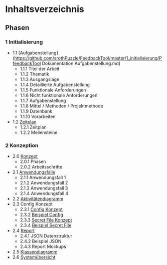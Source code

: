 # Inhaltsverzeichnis

## Phasen

### 1 Initialisierung

* 1.1 [Aufgabenstellung](https://github.com/srothPuzzle/FeedbackTool/master/1_initialisierung/PfeedbackTool Dokumentation Aufgabenstellung.md)
    * 1.1.1 Titel der Arbeit
    * 1.1.2 Thematik
    * 1.1.3 Ausgangslage
    * 1.1.4 Detaillierte Aufgabenstellung
    * 1.1.5 Funktionale Anforderungen
    * 1.1.6 Nicht funktionale Anforderungen
    * 1.1.7 Aufgabenstellung
    * 1.1.8 Mittel / Methoden / Projektmethode
    * 1.1.9 Datenbank
    * 1.1.10 Vorarbeiten
* 1.2 [Zeitplan](https://github.com/puzzle/mailbox-watcher/blob/master/doc/1_initialisierung/1.2_zeitplan.md)
    * 1.2.1 Zeitplan
    * 1.2.2 Meilensteine

### 2 Konzeption

* 2.0 [Konzept](https://github.com/puzzle/mailbox-watcher/blob/master/doc/2_konzeption/2.0_konzept.md)
    * 2.0.1 Phasen
    * 2.0.2 Arbeitsschritte
* 2.1 [Anwendungsfälle](https://github.com/puzzle/mailbox-watcher/blob/master/doc/2_konzeption/2.1_use_cases/readme.md)
    * 2.1.1 Anwendungsfall 1
    * 2.1.2 Anwendungsfall 2
    * 2.1.3 Anwendungsfall 3
    * 2.1.4 Anwendungsfall 4
* 2.2 [Aktivitätendiagramm](https://github.com/puzzle/mailbox-watcher/blob/master/doc/2_konzeption/2.2_aktivitäten_diagramm.md)
* 2.3 Config Konzept
    * 2.3.1 [Config Konzept](https://github.com/puzzle/mailbox-watcher/blob/master/doc/2_konzeption/2.3_config_konzept/2.3.1_config_konzept.md)
    * 2.3.2 [Beispiel Config](https://github.com/puzzle/mailbox-watcher/blob/master/doc/2_konzeption/2.3_config_konzept/projectname.yml)
    * 2.3.3 [Secret File Konzept](https://github.com/puzzle/mailbox-watcher/blob/master/doc/2_konzeption/2.3_config_konzept/2.3.3_secret_file_konzept.md)
    * 2.3.4 [Beispiel Secret File](https://github.com/puzzle/mailbox-watcher/blob/master/doc/2_konzeption/2.3_config_konzept/secret.yml)
* 2.4 [Report](https://github.com/puzzle/mailbox-watcher/blob/master/doc/2_konzeption/2.4_report_konzept.md)
    * 2.4.1 JSON Datenstruktur
    * 2.4.2 Beispiel JSON
    * 2.4.3 Report Mockups
* 2.5 [Klassendiagramm](https://github.com/puzzle/mailbox-watcher/blob/master/doc/2_konzeption/2.5_klassendiagramm.md)
* 2.6 [Systemübersicht](https://github.com/puzzle/mailbox-watcher/blob/master/doc/2_konzeption/2.6_systemübersicht.md)
